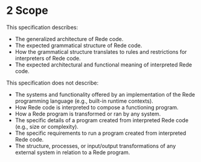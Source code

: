 # 2 Scope

This specification describes:
- The generalized architecture of Rede code.
- The expected grammatical structure of Rede code.
- How the grammatical structure translates to rules and restrictions for interpreters of Rede code.
- The expected architectural and functional meaning of interpreted Rede code.

This specification does not describe:
- The systems and functionality offered by an implementation of the Rede programming language (e.g., built-in runtime contexts).
- How Rede code is interpreted to compose a functioning program.
- How a Rede program is transformed or ran by any system.
- The specific details of a program created from interpreted Rede code (e.g., size or complexity).
- The specific requirements to run a program created from interpreted Rede code.
- The structure, processes, or input/output transformations of any external system in relation to a Rede program.
